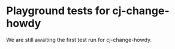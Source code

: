 # Playground tests for cj-change-howdy
We are still awaiting the first test run for cj-change-howdy.
